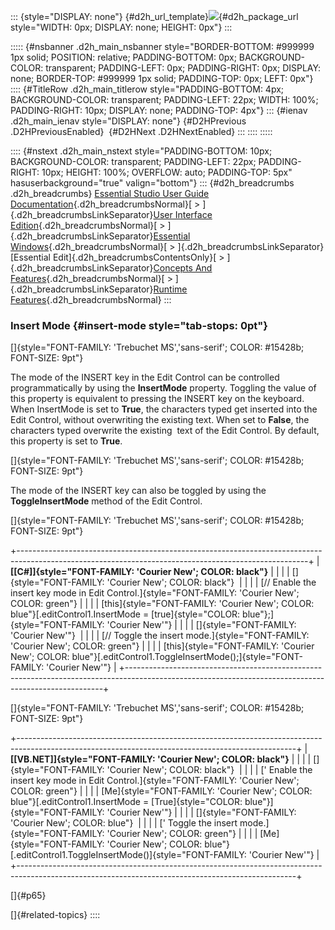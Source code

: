 ::: {style="DISPLAY: none"}
[](ms-xhelp:///?Id=d2h_url_template){#d2h_url_template}![](!package_url!){#d2h_package_url style="WIDTH: 0px; DISPLAY: none; HEIGHT: 0px"}
:::

::::: {#nsbanner .d2h_main_nsbanner style="BORDER-BOTTOM: #999999 1px solid; POSITION: relative; PADDING-BOTTOM: 0px; BACKGROUND-COLOR: transparent; PADDING-LEFT: 0px; PADDING-RIGHT: 0px; DISPLAY: none; BORDER-TOP: #999999 1px solid; PADDING-TOP: 0px; LEFT: 0px"}
:::: {#TitleRow .d2h_main_titlerow style="PADDING-BOTTOM: 4px; BACKGROUND-COLOR: transparent; PADDING-LEFT: 22px; WIDTH: 100%; PADDING-RIGHT: 10px; DISPLAY: none; PADDING-TOP: 4px"}
::: {#ienav .d2h_main_ienav style="DISPLAY: none"}
[](ms-xhelp:///?Id=f0192b3e-71b0-4238-abcc-482a4b1351ed){#D2HPrevious .D2HPreviousEnabled}  [](ms-xhelp:///?Id=794414c5-c962-4550-8d82-126d2140a2b6){#D2HNext .D2HNextEnabled}
:::
::::
:::::

:::: {#nstext .d2h_main_nstext style="PADDING-BOTTOM: 10px; BACKGROUND-COLOR: transparent; PADDING-LEFT: 22px; PADDING-RIGHT: 10px; HEIGHT: 100%; OVERFLOW: auto; PADDING-TOP: 5px" hasuserbackground="true" valign="bottom"}
::: {#d2h_breadcrumbs .d2h_breadcrumbs}
[Essential Studio User Guide Documentation](ms-xhelp:///?Id=12457748-09e3-4d74-a240-8e049cedf030){.d2h_breadcrumbsNormal}[ \> ]{.d2h_breadcrumbsLinkSeparator}[User Interface Edition](ms-xhelp:///?Id=c29296b7-531c-413b-a0ec-488ca1f7f669){.d2h_breadcrumbsNormal}[ \> ]{.d2h_breadcrumbsLinkSeparator}[Essential Windows](ms-xhelp:///?Id=e60759d8-47a4-4570-9d7a-16a68d63f2ea){.d2h_breadcrumbsNormal}[ \> ]{.d2h_breadcrumbsLinkSeparator}[Essential Edit]{.d2h_breadcrumbsContentsOnly}[ \> ]{.d2h_breadcrumbsLinkSeparator}[Concepts And Features](ms-xhelp:///?Id=7c39cee6-8434-4711-a18e-efaba8ac85c0){.d2h_breadcrumbsNormal}[ \> ]{.d2h_breadcrumbsLinkSeparator}[Runtime Features](ms-xhelp:///?Id=f0192b3e-71b0-4238-abcc-482a4b1351ed){.d2h_breadcrumbsNormal}
:::

### Insert Mode {#insert-mode style="tab-stops: 0pt"}

[]{style="FONT-FAMILY: 'Trebuchet MS','sans-serif'; COLOR: #15428b; FONT-SIZE: 9pt"} 

The mode of the INSERT key in the Edit Control can be controlled programmatically by using the **InsertMode** property. Toggling the value of this property is equivalent to pressing the INSERT key on the keyboard. When InsertMode is set to **True**, the characters typed get inserted into the Edit Control, without overwriting the existing text. When set to **False**, the characters typed overwrite the existing  text of the Edit Control. By default, this property is set to **True**.

[]{style="FONT-FAMILY: 'Trebuchet MS','sans-serif'; COLOR: #15428b; FONT-SIZE: 9pt"} 

The mode of the INSERT key can also be toggled by using the **ToggleInsertMode** method of the Edit Control.

[]{style="FONT-FAMILY: 'Trebuchet MS','sans-serif'; COLOR: #15428b; FONT-SIZE: 9pt"} 

+------------------------------------------------------------------------------------------------------------------------------------------------------+
| **[\[C#\]]{style="FONT-FAMILY: 'Courier New'; COLOR: black"}**                                                                                       |
|                                                                                                                                                      |
| []{style="FONT-FAMILY: 'Courier New'; COLOR: black"}                                                                                                 |
|                                                                                                                                                      |
| [// Enable the insert key mode in Edit Control.]{style="FONT-FAMILY: 'Courier New'; COLOR: green"}                                                   |
|                                                                                                                                                      |
| [this]{style="FONT-FAMILY: 'Courier New'; COLOR: blue"}[.editControl1.InsertMode = [true]{style="COLOR: blue"};]{style="FONT-FAMILY: 'Courier New'"} |
|                                                                                                                                                      |
| []{style="FONT-FAMILY: 'Courier New'"}                                                                                                               |
|                                                                                                                                                      |
| [// Toggle the insert mode.]{style="FONT-FAMILY: 'Courier New'; COLOR: green"}                                                                       |
|                                                                                                                                                      |
| [this]{style="FONT-FAMILY: 'Courier New'; COLOR: blue"}[.editControl1.ToggleInsertMode();]{style="FONT-FAMILY: 'Courier New'"}                       |
+------------------------------------------------------------------------------------------------------------------------------------------------------+

[]{style="FONT-FAMILY: 'Trebuchet MS','sans-serif'; COLOR: #15428b; FONT-SIZE: 9pt"} 

+---------------------------------------------------------------------------------------------------------------------------------------------------+
| **[\[VB.NET\]]{style="FONT-FAMILY: 'Courier New'; COLOR: black"}**                                                                                |
|                                                                                                                                                   |
| []{style="FONT-FAMILY: 'Courier New'; COLOR: black"}                                                                                              |
|                                                                                                                                                   |
| [\' Enable the insert key mode in Edit Control.]{style="FONT-FAMILY: 'Courier New'; COLOR: green"}                                                |
|                                                                                                                                                   |
| [Me]{style="FONT-FAMILY: 'Courier New'; COLOR: blue"}[.editControl1.InsertMode = [True]{style="COLOR: blue"}]{style="FONT-FAMILY: 'Courier New'"} |
|                                                                                                                                                   |
| []{style="FONT-FAMILY: 'Courier New'; COLOR: blue"}                                                                                               |
|                                                                                                                                                   |
| [\' Toggle the insert mode.]{style="FONT-FAMILY: 'Courier New'; COLOR: green"}                                                                    |
|                                                                                                                                                   |
| [Me]{style="FONT-FAMILY: 'Courier New'; COLOR: blue"}[.editControl1.ToggleInsertMode()]{style="FONT-FAMILY: 'Courier New'"}                       |
+---------------------------------------------------------------------------------------------------------------------------------------------------+

[]{#p65} 

[]{#related-topics}
::::
